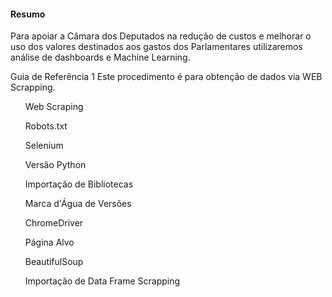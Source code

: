 #### Resumo
<p>Para apoiar a Câmara dos Deputados na redução de custos e melhorar o uso dos valores destinados aos gastos dos Parlamentares utilizaremos análise de dashboards e Machine Learning.</p>
Guia de Referência 1
Este procedimento é para obtenção de dados via WEB Scrapping.

<ul>Web Scraping</ul>
<ul>Robots.txt</ul>
<ul>Selenium</ul>
<ul>Versão Python</ul>
<ul>Importação de Bibliotecas</ul>
<ul>Marca d'Água de Versões</ul>
<ul>ChromeDriver</ul>
<ul>Página Alvo</ul>
<ul>BeautifulSoup</ul>
<ul>Importação de Data Frame Scrapping</ul>
